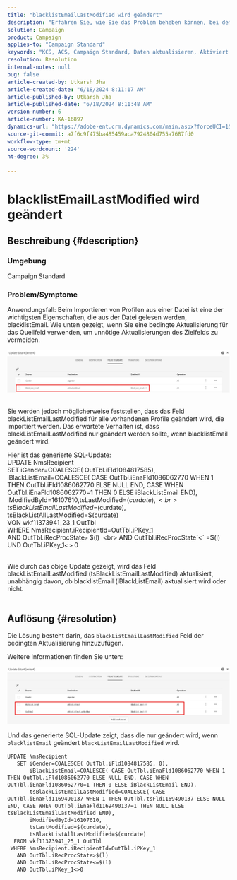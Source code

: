 ```yaml
---
title: "blacklistEmailLastModified wird geändert"
description: "Erfahren Sie, wie Sie das Problem beheben können, bei dem das BlacklistEmailLastModified-Feld für alle vorhandenen Profile geändert wird, die importiert werden."
solution: Campaign
product: Campaign
applies-to: "Campaign Standard"
keywords: "KCS, ACS, Campaign Standard, Daten aktualisieren, Aktiviert if, blacklistEmail, blackListEmailLastModified "
resolution: Resolution
internal-notes: null
bug: false
article-created-by: Utkarsh Jha
article-created-date: "6/18/2024 8:11:17 AM"
article-published-by: Utkarsh Jha
article-published-date: "6/18/2024 8:11:48 AM"
version-number: 6
article-number: KA-16897
dynamics-url: "https://adobe-ent.crm.dynamics.com/main.aspx?forceUCI=1&pagetype=entityrecord&etn=knowledgearticle&id=7f885d55-4a2d-ef11-840b-6045bd06eea5"
source-git-commit: a7f6c9f475ba485459aca7924804d755a7687fd0
workflow-type: tm+mt
source-wordcount: '224'
ht-degree: 3%

---
```


# blacklistEmailLastModified wird geändert

## Beschreibung {#description}


### <b>Umgebung</b>

Campaign Standard



### <b>Problem/Symptome</b>

Anwendungsfall: Beim Importieren von Profilen aus einer Datei ist eine der wichtigsten Eigenschaften, die aus der Datei gelesen werden, blacklistEmail. Wie unten gezeigt, wenn Sie eine bedingte Aktualisierung für das Quellfeld verwenden, um unnötige Aktualisierungen des Zielfelds zu vermeiden.



![](assets/___82885d55-4a2d-ef11-840b-6045bd06eea5___.jpeg)


<br>Sie werden jedoch möglicherweise feststellen, dass das Feld blackListEmailLastModified für alle vorhandenen Profile geändert wird, die importiert werden. Das erwartete Verhalten ist, dass blackListEmailLastModified nur geändert werden sollte, wenn blacklistEmail geändert wird.

Hier ist das generierte SQL-Update:
<br>UPDATE NmsRecipient 
<br> SET iGender=COALESCE( OutTbl.iFld1084817585),
<br> iBlackListEmail=COALESCE( CASE OutTbl.iEnaFld1086062770 WHEN 1 THEN OutTbl.iFld1086062770 ELSE NULL END, CASE WHEN OutTbl.iEnaFld1086062770=1 THEN 0 ELSE iBlackListEmail END),
<br> iModifiedById=16107610,tsLastModified=$(curdate),
<br> tsBlackListEmailLastModified=$(curdate),
<br> tsBlackListAllLastModified=$(curdate) 
<br> VON wkf11373941_23_1 OutTbl 
<br> WHERE NmsRecipient.iRecipientId=OutTbl.iPKey_1 
<br> AND OutTbl.iRecProcState`>` $(l) 
<br> AND OutTbl.iRecProcState`<` =$(l) 
<br> UND OutTbl.iPKey_1`<` `>` 0


<br>Wie durch das obige Update gezeigt, wird das Feld blackListEmailLastModified (tsBlackListEmailLastModified) aktualisiert, unabhängig davon, ob blacklistEmail (iBlackListEmail) aktualisiert wird oder nicht.<br> 

## Auflösung {#resolution}


Die Lösung besteht darin, das `blackListEmailLastModified` Feld der bedingten Aktualisierung hinzuzufügen.

Weitere Informationen finden Sie unten:

![](assets/46d6b7ee-ab97-eb11-b1ac-002248093c2a.png)

Und das generierte SQL-Update zeigt, dass die nur geändert wird, wenn `blacklistEmail` geändert `blackListEmailLastModified` wird.




```
UPDATE NmsRecipient 
   SET iGender=COALESCE( OutTbl.iFld1084817585, 0),
       iBlackListEmail=COALESCE( CASE OutTbl.iEnaFld1086062770 WHEN 1 THEN OutTbl.iFld1086062770 ELSE NULL END, CASE WHEN OutTbl.iEnaFld1086062770=1 THEN 0 ELSE iBlackListEmail END),
       tsBlackListEmailLastModified=COALESCE( CASE OutTbl.iEnaFld1169490137 WHEN 1 THEN OutTbl.tsFld1169490137 ELSE NULL END, CASE WHEN OutTbl.iEnaFld1169490137=1 THEN NULL ELSE tsBlackListEmailLastModified END),
       iModifiedById=16107610,
       tsLastModified=$(curdate),
       tsBlackListAllLastModified=$(curdate) 
  FROM wkf11373941_25_1 OutTbl 
 WHERE NmsRecipient.iRecipientId=OutTbl.iPKey_1 
   AND OutTbl.iRecProcState>$(l) 
   AND OutTbl.iRecProcState<=$(l) 
   AND OutTbl.iPKey_1<>0
```




